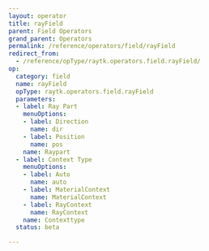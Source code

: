 ```yaml
---
layout: operator
title: rayField
parent: Field Operators
grand_parent: Operators
permalink: /reference/operators/field/rayField
redirect_from:
  - /reference/opType/raytk.operators.field.rayField/
op:
  category: field
  name: rayField
  opType: raytk.operators.field.rayField
  parameters:
  - label: Ray Part
    menuOptions:
    - label: Direction
      name: dir
    - label: Position
      name: pos
    name: Raypart
  - label: Context Type
    menuOptions:
    - label: Auto
      name: auto
    - label: MaterialContext
      name: MaterialContext
    - label: RayContext
      name: RayContext
    name: Contexttype
  status: beta

---
```

